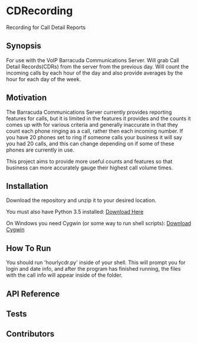 CDRecording
==============
Recording for Call Detail Reports

Synopsis
--------------
For use with the VoIP Barracuda Communications Server. Will grab Call Detail Records(CDRs) from the server from the previous day. Will
count the incoming calls by each hour of the day and also provide averages by the hour for each day of the week.

Motivation
--------------
The Barracuda Communications Server currently provides reporting features for calls, but it is limited in the features it provides and 
the counts it comes up with for various criteria and generally inaccurate in that they count each phone ringing as a call, rather then
each incoming number. If you have 20 phones set to ring if someone calls your business it will say you had 20 calls, and this can 
change depending on if some of these phones are currently in use. 

This project aims to provide more useful counts and features so that business can more accurately gauge their highest call volume times.

Installation
--------------
Download the repository and unzip it to your desired location. 

You must also have Python 3.5 installed: [Download Here](https://www.python.org/downloads/release/python-350/)

On Windows you need Cygwin (or some way to run shell scripts): [Download Cygwin](http://cygwin.com/install.html)

How To Run
-------------
You should run 'hourlycdr.py' inside of your shell. This will prompt you for login and date info, and after the program has finished
running, the files with the call info will appear inside of the folder.

API Reference
--------------

Tests
--------------

Contributors
--------------